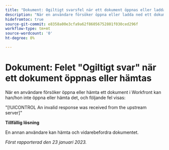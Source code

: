 ```yaml
---
title: "Dokument: Ogiltigt svarsfel när ett dokument öppnas eller laddas ned"
description: "När en användare försöker öppna eller ladda ned ett dokument i Workfront kan han/hon inte öppna eller ladda ned det och ett felmeddelande visas"
hidefromtoc: true
source-git-commit: e8358a00e3cfa9a62f86056752801f030ced296f
workflow-type: tm+mt
source-wordcount: '0'
ht-degree: 0%

---
```



# Dokument: Felet &quot;Ogiltigt svar&quot; när ett dokument öppnas eller hämtas

<!--This article is on the WF and WFP TOC-->

När en användare försöker öppna eller hämta ett dokument i Workfront kan han/hon inte öppna eller hämta det, och följande fel visas:

&quot;[!UICONTROL An invalid response was received from the upstream server]&quot;

**Tillfällig lösning**

En annan användare kan hämta och vidarebefordra dokumentet.

_Först rapporterad den 23 januari 2023._

